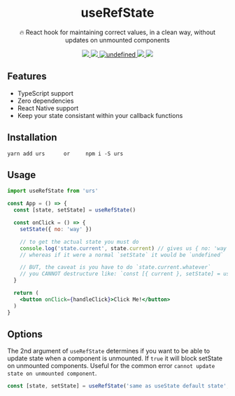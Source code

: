 <h1 align="center">useRefState</h1>
<p align="center">🔥 React hook for maintaining correct values, in a clean way, without updates on unmounted components</p>
<p align="center">
    <a href="https://github.com/alex-cory/urs/pulls">
      <img src="https://camo.githubusercontent.com/d4e0f63e9613ee474a7dfdc23c240b9795712c96/68747470733a2f2f696d672e736869656c64732e696f2f62616467652f5052732d77656c636f6d652d627269676874677265656e2e737667" />
    </a>
    <a href="https://www.npmjs.com/package/urs">
      <img src="https://img.shields.io/npm/dt/urs.svg" />
    </a>
    <a href="https://bundlephobia.com/result?p=urs">
      <img alt="undefined" src="https://img.shields.io/bundlephobia/minzip/urs.svg">
    </a>
    <!-- <a href="https://github.com/alex-cory/urs/blob/master/license.md">
      <img alt="undefined" src="https://img.shields.io/github/license/alex-cory/urs.svg">
    </a> -->
    <a href="https://codeclimate.com/github/alex-cory/urs/maintainability">
      <img src="https://api.codeclimate.com/v1/badges/e661bf6aa5e4d64502c6/maintainability" />
    </a>
    <a href="https://www.npmjs.com/package/urs">
      <img src="https://img.shields.io/npm/v/urs.svg" style="max-width:100%;">
    </a>
</p>

Features
--------

- TypeScript support
- Zero dependencies
- React Native support
- Keep your state consistant within your callback functions

<!-- ### Examples
- [Example - Next.js - codesandbox container](https://codesandbox.io/s/rs-in-nextjs-actual-epb25) (sometimes containers are buggy, if so try [this example](https://codesandbox.io/s/rs-in-nextjs-4gy7v)) -->

Installation
------------

```shell
yarn add urs      or     npm i -S urs
```

Usage
-----

```jsx
import useRefState from 'urs'

const App = () => {
  const [state, setState] = useRefState()

  const onClick = () => {
    setState({ no: 'way' })

    // to get the actual state you must do
    console.log('state.current', state.current) // gives us { no: 'way' }
    // whereas if it were a normal `setState` it would be `undefined`

    // BUT, the caveat is you have to do `state.current.whatever`
    // you CANNOT destructure like: `const [{ current }, setState] = useState()`
  }

  return (
    <button onClick={handleClick}>Click Me!</button>
  )
}
```

Options
-------

The 2nd argument of `useRefState` determines if you want to be able to update state when a component
is unmounted. If `true` it will block setState on unmounted components. Useful for the common error `cannot update state on unmounted component`.

```js
const [state, setState] = useRefState('same as useState default state', true)
```
